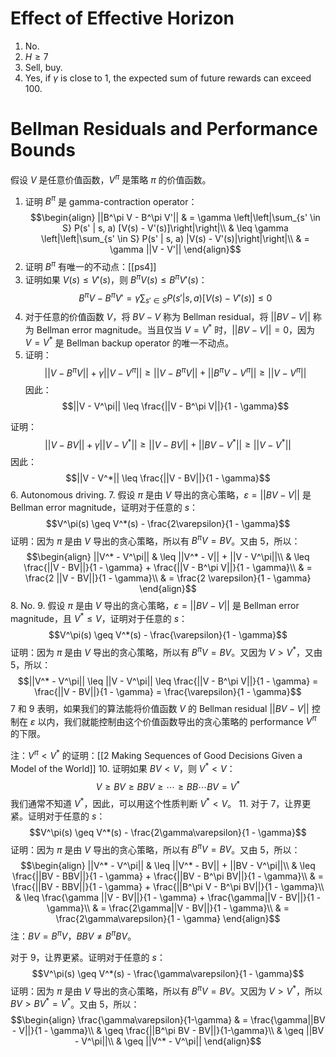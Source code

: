 # Effect of Effective Horizon
1. No.
2. $H \geq 7$
3. Sell, buy.
4. Yes, if $\gamma$ is close to 1, the expected sum of future rewards can exceed 100.

# Bellman Residuals and Performance Bounds
假设 $V$ 是任意价值函数，$V^\pi$ 是策略 $\pi$ 的价值函数。
1. 证明 $B^\pi$ 是 gamma-contraction operator：
$$\begin{align}
||B^\pi V - B^\pi V'|| & = \gamma \left|\left|\sum_{s' \in S} P(s' | s, a) [V(s) - V'(s)]\right|\right|\\
& \leq \gamma \left|\left|\sum_{s' \in S} P(s' | s, a) |V(s) - V'(s)|\right|\right|\\
& = \gamma ||V - V'||
\end{align}$$
2. 证明 $B^\pi$ 有唯一的不动点：[[ps4]]
3. 证明如果 $V(s) \leq V'(s)$，则 $B^\pi V(s) \leq B^\pi V'(s)$：
$$B^\pi V - B^\pi V' = \gamma \sum_{s' \in S} P(s' | s, a) [V(s) - V'(s)] \leq 0$$
4. 对于任意的价值函数 $V$，将 $BV - V$ 称为 Bellman residual，将 $||BV - V||$ 称为 Bellman error magnitude。当且仅当 $V = V^*$ 时，$||BV - V|| = 0$，因为 $V = V^*$ 是 Bellman backup operator 的唯一不动点。
5. 证明：
$$||V - B^\pi V|| + \gamma ||V - V^\pi|| \geq ||V - B^\pi V|| + ||B^\pi V - V^\pi|| \geq ||V - V^\pi||$$
因此：
$$||V - V^\pi|| \leq \frac{||V - B^\pi V||}{1 - \gamma}$$

证明：
$$||V - BV|| + \gamma ||V - V^*|| \geq ||V - BV|| + ||BV - V^*|| \geq ||V - V^*||$$
因此：
$$||V - V^*|| \leq \frac{||V - BV||}{1 - \gamma}$$
6. Autonomous driving.
7. 假设 $\pi$ 是由 $V$ 导出的贪心策略，$\varepsilon = ||BV - V||$ 是 Bellman error magnitude，证明对于任意的 $s$：
$$V^\pi(s) \geq V^*(s) - \frac{2\varepsilon}{1 - \gamma}$$
证明：因为 $\pi$ 是由 $V$ 导出的贪心策略，所以有 $B^\pi V = BV$。又由 5，所以：
$$\begin{align}
||V^* - V^\pi|| & \leq ||V^* - V|| + ||V - V^\pi||\\
& \leq \frac{||V - BV||}{1 - \gamma} + \frac{||V - B^\pi V||}{1 - \gamma}\\
& = \frac{2 ||V - BV||}{1 - \gamma}\\
& = \frac{2 \varepsilon}{1 - \gamma}
\end{align}$$
8. No.
9. 假设 $\pi$ 是由 $V$ 导出的贪心策略，$\varepsilon = ||BV - V||$ 是 Bellman error magnitude，且 $V^* \leq V$，证明对于任意的 $s$：
$$V^\pi(s) \geq V^*(s) - \frac{\varepsilon}{1 - \gamma}$$
证明：因为 $\pi$ 是由 $V$ 导出的贪心策略，所以有 $B^\pi V = BV$。又因为 $V > V^*$，又由 5，所以：
$$||V^* - V^\pi|| \leq ||V - V^\pi|| \leq \frac{||V - B^\pi V||}{1 - \gamma} = \frac{||V - BV||}{1 - \gamma} = \frac{\varepsilon}{1 - \gamma}$$
7 和 9 表明，如果我们的算法能将价值函数 $V$ 的 Bellman residual $||BV - V||$ 控制在 $\varepsilon$ 以内，我们就能控制由这个价值函数导出的贪心策略的 performance $V^\pi$ 的下限。

注：$V^\pi < V^*$ 的证明：[[2 Making Sequences of Good Decisions Given a Model of the World]]
10. 证明如果 $BV < V$，则 $V^* < V$：
$$V \geq BV \geq BBV \geq \cdots \geq BB\cdots BV = V^*$$
我们通常不知道 $V^*$，因此，可以用这个性质判断 $V^* < V$。
11. 对于 7，让界更紧。证明对于任意的 $s$：
$$V^\pi(s) \geq V^*(s) - \frac{2\gamma\varepsilon}{1 - \gamma}$$
证明：因为 $\pi$ 是由 $V$ 导出的贪心策略，所以有 $B^\pi V = BV$。又由 5，所以：
$$\begin{align}
||V^* - V^\pi|| & \leq ||V^* - BV|| + ||BV - V^\pi||\\
& \leq \frac{||BV - BBV||}{1 - \gamma} + \frac{||BV - B^\pi BV||}{1 - \gamma}\\
& = \frac{||BV - BBV||}{1 - \gamma} + \frac{||B^\pi V - B^\pi BV||}{1 - \gamma}\\
& \leq \frac{\gamma ||V - BV||}{1 - \gamma} + \frac{\gamma||V - BV||}{1 - \gamma}\\
& = \frac{2\gamma||V - BV||}{1 - \gamma}\\
& = \frac{2\gamma\varepsilon}{1 - \gamma}
\end{align}$$
注：$BV = B^\pi V$，$BBV \neq B^\pi BV$。

对于 9，让界更紧。证明对于任意的 $s$：
$$V^\pi(s) \geq V^*(s) - \frac{\gamma\varepsilon}{1 - \gamma}$$
证明：因为 $\pi$ 是由 $V$ 导出的贪心策略，所以有 $B^\pi V = BV$。又因为 $V > V^*$，所以 $BV > BV^* = V^*$。又由 5，所以：
$$\begin{align}
\frac{\gamma\varepsilon}{1-\gamma} & = \frac{\gamma||BV - V||}{1 - \gamma}\\
& \geq \frac{||B^\pi BV - BV||}{1-\gamma}\\
& \geq ||BV - V^\pi||\\
& \geq ||V^* - V^\pi||
\end{align}$$

